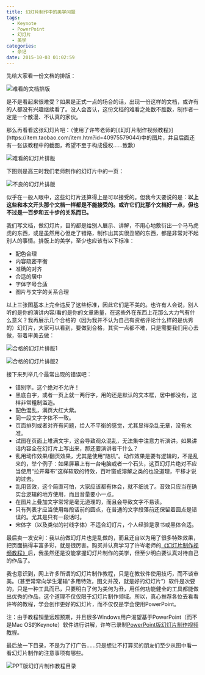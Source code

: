 ```yaml
---
title: 幻灯片制作中的美学问题
tags:
  - Keynote
  - PowerPoint
  - 幻灯片
  - 美学
categories:
  - 杂记
date: 2015-10-03 01:02:59
---
```


先给大家看一份文档的排版：

![难看的文档排版](/幻灯片制作中的美学问题/难看的文档排版.png)

是不是看起来很难受？如果是正式一点的场合的话，出现一份这样的文档，或许有的人都没有兴趣继续看了。没人会否认，这份文档的难看之处数不胜数，制作者一定是一个散漫、不认真的家伙。

<!--more-->那么再看看这张幻灯片吧：（使用了许岑老师的[《幻灯片制作视频教程》](https://item.taobao.com/item.htm?id=40975579044)中的图片，并且后面还有一张该教程中的截图，希望不至于构成侵权……致歉）

![难看的幻灯片排版](/幻灯片制作中的美学问题/难看的幻灯片排版.png)

下图则是高三时我们老师制作的幻灯片中的一页：

![不良的幻灯片排版](/幻灯片制作中的美学问题/不良的幻灯片排版.png)

似乎在一般人眼中，这些幻灯片还算得上是可以接受的。但我今天要说的是：**以上这些和本文开头那个文档一样都是不能接受的。或许它们比那个文档好一点，但也不过是一百步和五十步的关系而已。**

我们写文档，做幻灯片，目的都是给别人展示、讲解，不用心地敷衍出一个马马虎虎的东西，或是虽然用心但走了错路，制作出其实很丑陋的东西，都是非常对不起别人的事情。排版上的美学，至少也应该有以下标准：

*   配色合理
*   内容疏密平衡
*   准确的对齐
*   合适的居中
*   字体字号合适
*   图片与文字的关系合理

以上三张图基本上完全违反了这些标准，因此它们是不美的。也许有人会说，别人听的是你的演讲内容/看的是你的文章质量，在这些外在东西上花那么大力气有什么意义？我再展示几个合格的（因为我并不认为自己有资格评论什么样的是优秀的）幻灯片，大家可以看到，要做到合格，其实一点都不难，只是需要我们用心去做，带着审美去做：

![合格的幻灯片排版1](/幻灯片制作中的美学问题/合格的幻灯片排版1.png)

![合格的幻灯片排版2](/幻灯片制作中的美学问题/合格的幻灯片排版2.png)

接下来列举几个最常出现的错误吧：

*   错别字。这个绝对不允许！
*   黑底白字，或者一页上就一两行字，用的还是默认的文本框，居中都没有，这样非常粗制滥造。
*   配色混乱，满页大红大紫。
*   同一段文字字体不一致。
*   页面排列或者对齐有问题，给人不平衡的感觉，尤其显得杂乱无章，没有水准。
*   试图在页面上堆满文字，这会导致观众混乱，无法集中注意力听演讲。如果讲话内容全在幻灯片上写出来，那还要演讲者干什么？
*   乱用动作效果/翻页效果，尤其是使用“随机”。动作效果是要有逻辑的，不是乱来的，举个例子：如果屏幕上有一台电脑或者一个石头，这页幻灯片绝对不应当使用“拉开幕布”这样软软的特效，百叶窗或溶解之类的也没道理，平移才说的过去。
*   乱用音效，这个简直可怕，大家应该都有体会，就不细说了。音效只应当在确实合逻辑的地方使用，而且音量要小一点。
*   在图片上叠加文字常常是毫无道理的，而且会导致文字不易读。
*   只有列表才应当使用每段话前的圆点，在普通的文字段落前还保留着圆点是错误的。尤其是只有一段话时。
*   宋体字（以及类似的衬线字体）不适合幻灯片，个人经验是隶书或黑体合适。

最后卖一发安利：我以前做幻灯片也是乱做的，而且还自以为用了很多特殊效果，把页面搞得丰富多彩，就是很厉害。购买并认真学习了许岑老师的[《幻灯片制作视频教程》](https://item.taobao.com/item.htm?id=40975579044)后，我虽然还是没能掌握幻灯片制作的美学，但至少明白要认真对待自己的作品了。

我也意识到，网上许多所谓的幻灯片制作教程，只是在教软件使用技巧，而不谈审美。（甚至常常向学生灌输“多用特效，图文并茂，就是好的幻灯片”）软件是次要的，只是一种工具而已，只要明白了何为美何为丑，用任何功能健全的工具都能做出优秀的作品，这个道理不仅仅限于幻灯片制作领域。所以，真心推荐各位去看看许岑的教程，学会创作更好的幻灯片，而不仅仅是学会使用PowerPoint。

注：由于教程销量远超预期，并且很多Windows用户渴望基于PowerPoint（而不是Mac OS的Keynote）软件进行讲解，许岑已录制[PowerPoint版幻灯片制作视频教程](https://item.taobao.com/item.htm?id=520115087331)。

最后放一下目录，不是为了打广告……只是想让不打算买的朋友们至少从图中看一看幻灯片制作的注意事项有哪些。

![PPT版幻灯片制作教程目录](/幻灯片制作中的美学问题/PPT版幻灯片制作教程目录.jpg)
